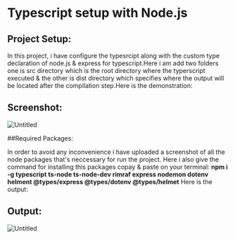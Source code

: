 # Typescript setup with Node.js
## Project Setup:
In this project, i have configure the typesrcipt along with the custom type declaration of node.js & express for typescript.Here i am add two folders one is src directory which is the root directory where the typerscript executed & the other is dist directory which specifies where the output will be located after the compilation step.Here is the demonstration:
## Screenshot:
![Untitled](https://user-images.githubusercontent.com/49817481/194006815-1eb6166f-090e-428a-9db7-5124c11dbb16.png)

##Required Packages:

In order to avoid any inconvenience i have uploaded a screenshot of all the node packages that's neccessary for run the project.
Here i also give the command for installing this packages copay & paste on your terminal:
**npm i -g typescript ts-node ts-node-dev rimraf express nodemon dotenv helment @types/express @types/dotenv @types/helmet**
Here is the output:
## Output:
![Untitled](https://user-images.githubusercontent.com/49817481/194007411-3b4b7f7e-945c-41cf-9a5b-742d3529098d.png)
